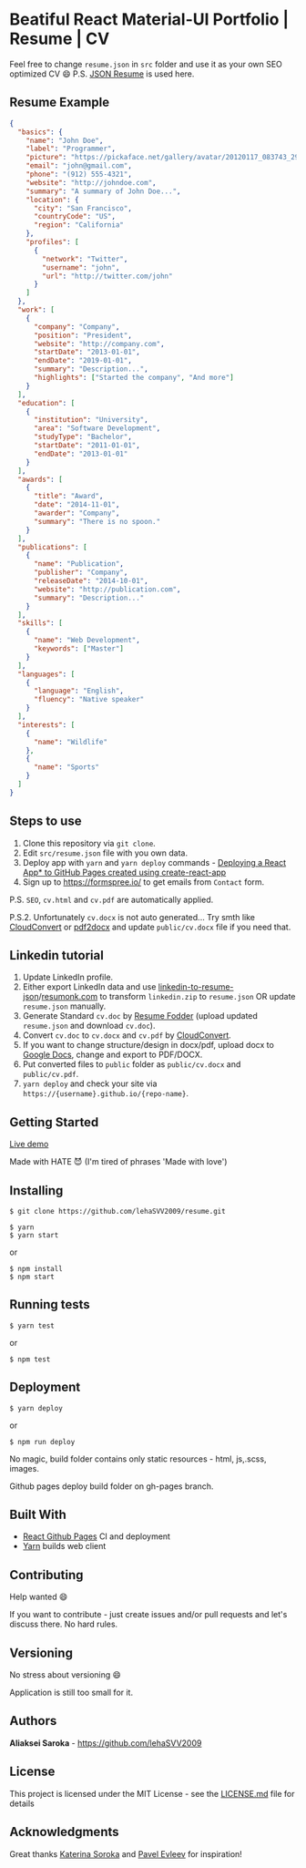 # Beatiful React Material-UI Portfolio | Resume | CV

Feel free to change `resume.json` in `src` folder and use it as your own SEO optimized CV :smile:
P.S. [JSON Resume](https://jsonresume.org/schema/) is used here.

## Resume Example

```json
{
  "basics": {
    "name": "John Doe",
    "label": "Programmer",
    "picture": "https://pickaface.net/gallery/avatar/20120117_083743_291_Demo.png",
    "email": "john@gmail.com",
    "phone": "(912) 555-4321",
    "website": "http://johndoe.com",
    "summary": "A summary of John Doe...",
    "location": {
      "city": "San Francisco",
      "countryCode": "US",
      "region": "California"
    },
    "profiles": [
      {
        "network": "Twitter",
        "username": "john",
        "url": "http://twitter.com/john"
      }
    ]
  },
  "work": [
    {
      "company": "Company",
      "position": "President",
      "website": "http://company.com",
      "startDate": "2013-01-01",
      "endDate": "2019-01-01",
      "summary": "Description...",
      "highlights": ["Started the company", "And more"]
    }
  ],
  "education": [
    {
      "institution": "University",
      "area": "Software Development",
      "studyType": "Bachelor",
      "startDate": "2011-01-01",
      "endDate": "2013-01-01"
    }
  ],
  "awards": [
    {
      "title": "Award",
      "date": "2014-11-01",
      "awarder": "Company",
      "summary": "There is no spoon."
    }
  ],
  "publications": [
    {
      "name": "Publication",
      "publisher": "Company",
      "releaseDate": "2014-10-01",
      "website": "http://publication.com",
      "summary": "Description..."
    }
  ],
  "skills": [
    {
      "name": "Web Development",
      "keywords": ["Master"]
    }
  ],
  "languages": [
    {
      "language": "English",
      "fluency": "Native speaker"
    }
  ],
  "interests": [
    {
      "name": "Wildlife"
    },
    {
      "name": "Sports"
    }
  ]
}
```

## Steps to use

1. Clone this repository via `git clone`.
2. Edit `src/resume.json` file with you own data.
2. Deploy app with `yarn` and `yarn deploy` commands - [Deploying a React App* to GitHub Pages created using create-react-app](https://github.com/gitname/react-gh-pages)
4. Sign up to https://formspree.io/ to get emails from `Contact` form.

P.S. `SEO`, `cv.html` and `cv.pdf` are automatically applied.

P.S.2. Unfortunately `cv.docx` is not auto generated... Try smth like [CloudConvert](https://cloudconvert.com) or [pdf2docx](https://pdf2docx.com/) and update `public/cv.docx` file if you need that.

## Linkedin tutorial

1. Update LinkedIn profile.
2. Either export LinkedIn data and use [linkedin-to-resume-json](https://jmperezperez.com/linkedin-to-json-resume/)/[resumonk.com](https://www.resumonk.com) to transform `linkedin.zip` to `resume.json` OR update `resume.json` manually.
3. Generate Standard `cv.doc` by [Resume Fodder](https://resumefodder.com) (upload updated `resume.json` and download `cv.doc`).
4. Convert `cv.doc` to `cv.docx` and `cv.pdf` by [CloudConvert](https://cloudconvert.com).
5. If you want to change structure/design in docx/pdf, upload docx to [Google Docs](https://docs.google.com/document/d/1wbSc1S7JoPLY9iR4js4_gAePr65JO-SWYp7DaJ_QaYc), change and export to PDF/DOCX.
6. Put converted files to `public` folder as `public/cv.docx` and `public/cv.pdf`.
7. `yarn deploy` and check your site via `https://{username}.github.io/{repo-name}`.

## Getting Started

<a href="http://lehasvv2009.github.io/resume" target="_blank">Live demo</a>

Made with HATE :smiling_imp: (I'm tired of phrases 'Made with love')

## Installing

```
$ git clone https://github.com/lehaSVV2009/resume.git
```

```
$ yarn
$ yarn start
```

or

```
$ npm install
$ npm start
```

## Running tests

```
$ yarn test
```

or

```
$ npm test
```

## Deployment

```
$ yarn deploy
```

or

```
$ npm run deploy
```


No magic, build folder contains only static resources - html, js,.scss, images.

Github pages deploy build folder on gh-pages branch.

## Built With

- [React Github Pages](https://github.com/gitname/react-gh-pages) CI and deployment
- [Yarn](https://yarnpkg.com/) builds web client

## Contributing

Help wanted :smile:

If you want to contribute - just create issues and/or pull requests and let's discuss there. No hard rules.

## Versioning

No stress about versioning :smile:

Application is still too small for it.

## Authors

**Aliaksei Saroka** - https://github.com/lehaSVV2009

## License

This project is licensed under the MIT License - see the [LICENSE.md](LICENSE.md) file for details

## Acknowledgments

Great thanks [Katerina Soroka](https://github.com/KaterinaSoroka) and [Pavel Evleev](https://github.com/PavelEvleev) for inspiration!
